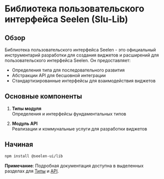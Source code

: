 # **Библиотека пользовательского интерфейса Seelen (Slu-Lib)**

## Обзор

Библиотека пользовательского интерфейса Seelen - это официальный инструментарий
разработки для создания виджетов и расширений для пользовательского интерфейса
Seelen. Он предоставляет:

- Определения типа для последовательного развития
- Абстракции API для бесшовной интеграции
- Стандартизированные интерфейсы для взаимодействия виджетов

## Основные компоненты

1. **Типы модуля**\
   Определения и интерфейсы фундаментальных типов

2. **Модуль API**\
   Реализации и коммунальные услуги для разработки виджетов

## Начиная

```bash
npm install @seelen-ui/lib
```

**Примечание**: Подробная документация доступна в выделенных разделах для
[Типы](./library-types) и [API](./library-api).
